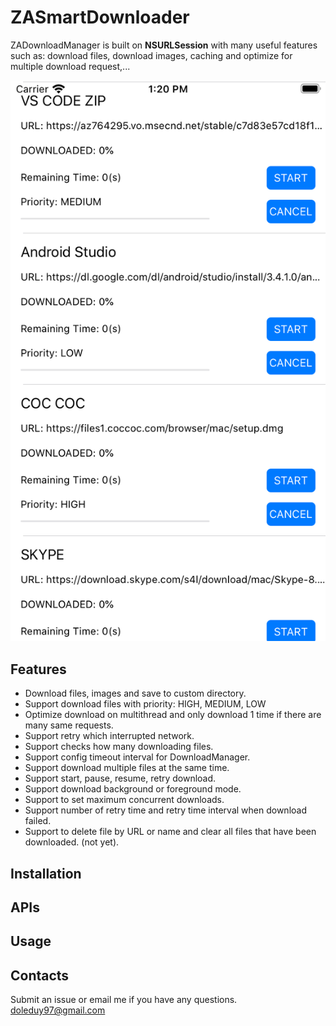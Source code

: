 # ZASmartDownloader
ZADownloadManager is built on **NSURLSession** with many useful features such as: download files, download images, caching and optimize for multiple download request,...


![alt text](https://github.com/duydole/ZASmartDownloader/blob/master/demo.png?raw=true)

## Features

- Download files, images and save to custom directory.
- Support download files with priority: HIGH, MEDIUM, LOW
- Optimize download on multithread and only download 1 time if there are many same requests.
- Support retry which interrupted network.
- Support checks how many downloading files.
- Support config timeout interval for DownloadManager.
- Support download multiple files at the same time.
- Support start, pause, resume, retry download.
- Support download background or foreground mode.
- Support to set maximum concurrent downloads.
- Support number of retry time and retry time interval when download failed.
- Support to delete file by URL or name and clear all files that have been downloaded. (not yet).
 
## Installation

## APIs

## Usage


## Contacts

Submit an issue or email me if you have any questions.  [doleduy97@gmail.com](mailto:doleduy97@gmail.com)
